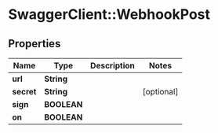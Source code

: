 # SwaggerClient::WebhookPost

## Properties
Name | Type | Description | Notes
------------ | ------------- | ------------- | -------------
**url** | **String** |  | 
**secret** | **String** |  | [optional] 
**sign** | **BOOLEAN** |  | 
**on** | **BOOLEAN** |  | 


